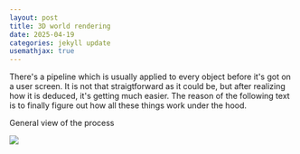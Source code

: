 ```yaml
---
layout: post
title: 3D world rendering
date: 2025-04-19
categories: jekyll update
usemathjax: true
---
```


There's a pipeline which is usually applied to every object before it's got on a user screen.
It is not that straigtforward as it could be, but after realizing how it is deduced, it's getting much easier.
The reason of the following text is to finally figure out how all these things work under the hood. 

General view of the process

<img src="3d-rendering/general_view.jpg"> 

